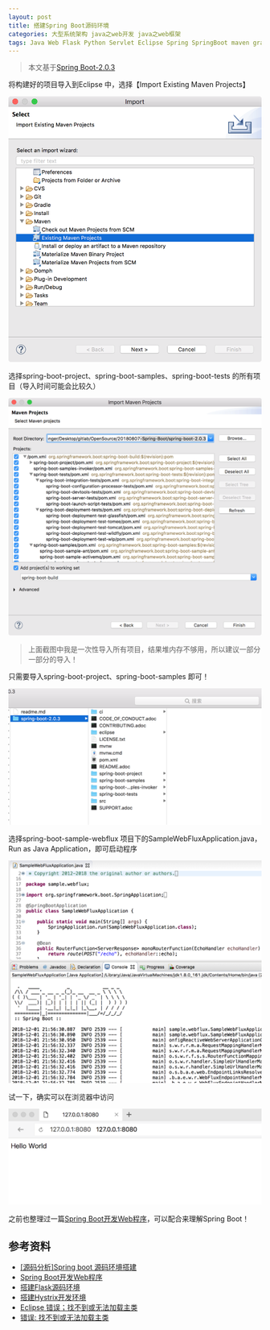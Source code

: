 ```yaml
---
layout: post
title: 搭建Spring Boot源码环境
categories: 大型系统架构 java之web开发 java之web框架 
tags: Java Web Flask Python Servlet Eclipse Spring SpringBoot maven gradle 
---
```


>本文基于[Spring Boot-2.0.3](https://github.com/spring-projects/spring-boot/releases/tag/v2.0.3.RELEASE)

将构建好的项目导入到Eclipse 中，选择【Import Existing Maven Projects】

![](../media/image/2018-12-01/01.png)

选择spring-boot-project、spring-boot-samples、spring-boot-tests 的所有项目（导入时间可能会比较久）

![](../media/image/2018-12-01/02.png)

>上面截图中我是一次性导入所有项目，结果堆内存不够用，所以建议一部分一部分的导入！

只需要导入spring-boot-project、spring-boot-samples 即可！

![](../media/image/2018-12-01/03.png)

选择spring-boot-sample-webflux 项目下的SampleWebFluxApplication.java，Run as Java Application，即可启动程序

![](../media/image/2018-12-01/04.png)

试一下，确实可以在浏览器中访问

![](../media/image/2018-12-01/05.png)

之前也整理过一篇[Spring Boot开发Web程序](http://www.xumenger.com/java-springboot-20180322/)，可以配合来理解Spring Boot！

## 参考资料

* [[源码分析]Spring boot 源码环境搭建](https://blog.csdn.net/u010536377/article/details/79517633)
* [Spring Boot开发Web程序](http://www.xumenger.com/java-springboot-20180322/)
* [搭建Flask源码环境](http://www.xumenger.com/pycharm-flask-20181202/)
* [搭建Hystrix开发环境](http://www.xumenger.com/hystrix-dev-20181125/)
* [Eclipse 错误；找不到或无法加载主类](https://blog.csdn.net/ljg888/article/details/7696488)
* [错误: 找不到或无法加载主类](https://www.cnblogs.com/wushuai2014/p/7468954.html)
